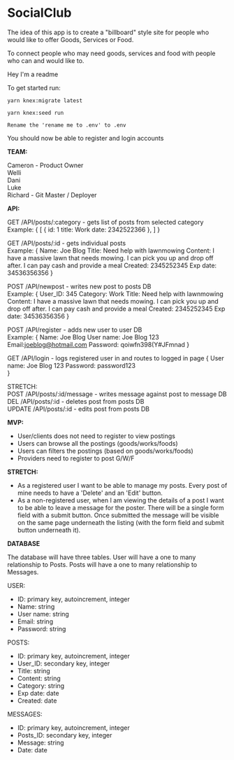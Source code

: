 # SocialClub
The idea of this app is to create a "billboard" style site for people who would like to offer Goods, Services or Food. 

To connect people who may need goods, services and food with people who can and would like to.

Hey I'm a readme

To get started run:
```
yarn knex:migrate latest
```
```
yarn knex:seed run
```
```
Rename the 'rename me to .env' to .env
```

You should now be able to register and login accounts

<strong>TEAM:</strong>

Cameron - Product Owner<br/>
Welli<br/>
Dani<br/>
Luke<br/>
Richard - Git Master / Deployer

<strong>API:</strong>

GET /API/posts/:category - gets list of posts from selected category<br/>
Example:
{
  [
    {
      id: 1
      title: Work
      date: 2342522366
     },
   ]
 }   

GET /API/posts/:id - gets individual posts<br/>
Example:
{
  Name: Joe Blog
  Title: Need help with lawnmowing
  Content: I have a massive lawn that needs mowing. I can pick you up and drop off after. I can pay cash and provide a meal
  Created: 2345252345
  Exp date: 34536356356
}

POST /API/newpost - writes new post to posts DB<br/>
Example:
{
  User_ID: 345
  Category: Work
  Title: Need help with lawnmowing
  Content: I have a massive lawn that needs mowing. I can pick you up and drop off after. I can pay cash and provide a meal
  Created: 2345252345
  Exp date: 34536356356 
}

POST /API/register - adds new user to user DB<br/>
Example:
{
  Name: Joe Blog
  User name: Joe Blog 123
  Email:joeblog@hotmail.com
  Password: qoiwfn398(Y#JFmnad
}

GET /API/login - logs registered user in and routes to logged in page
{
  User name: Joe Blog 123
  Password: password123  
}


STRETCH:<br/>
POST /API/posts/:id/message - writes message against post to message DB<br/>
DEL /API/posts/:id - deletes post from posts DB<br/>
UPDATE /API/posts/:id - edits post from posts DB 

<strong>MVP:</strong>

- User/clients does not need to register to view postings
- Users can browse all the postings (goods/works/foods)
- Users can filters the postings (based on goods/works/foods)
- Providers need to register to post G/W/F

<strong>STRETCH:</strong>

- As a registered user I want to be able to manage my posts. Every post of mine needs to have a 'Delete' and an 'Edit' button.
- As a non-registered user, when I am viewing the details of a post I want to be able to leave a message for the poster. There will be a single form field with a submit button. Once submitted the message will be visible on the same page underneath the listing (with the form field and submit button underneath it).

<strong>DATABASE</strong>

The database will have three tables.
User will have a one to many relationship to Posts.
Posts will have a one to many relationship to Messages.

USER:
- ID: primary key, autoincrement, integer
- Name: string
- User name: string
- Email: string
- Password: string

POSTS:
- ID: primary key, autoincrement, integer
- User_ID: secondary key, integer
- Title: string
- Content: string
- Category: string
- Exp date: date
- Created: date

MESSAGES:
- ID: primary key, autoincrement, integer
- Posts_ID: secondary key, integer
- Message: string
- Date: date
